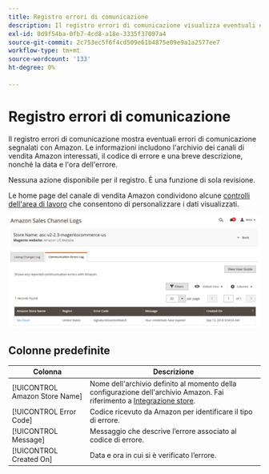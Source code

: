 ```yaml
---
title: Registro errori di comunicazione
description: Il registro errori di comunicazione visualizza eventuali errori di comunicazione tra Amazon e [!DNL Commerce].
exl-id: 0d9f54ba-0fb7-4cd8-a18e-3335f37097a4
source-git-commit: 2c753ec5f6f4cd509e61b4875e09e9a1a2577ee7
workflow-type: tm+mt
source-wordcount: '133'
ht-degree: 0%

---
```


# Registro errori di comunicazione

Il registro errori di comunicazione mostra eventuali errori di comunicazione segnalati con Amazon. Le informazioni includono l&#39;archivio dei canali di vendita Amazon interessati, il codice di errore e una breve descrizione, nonché la data e l&#39;ora dell&#39;errore.

Nessuna azione disponibile per il registro. È una funzione di sola revisione.

Le home page del canale di vendita Amazon condividono alcune [controlli dell&#39;area di lavoro](./workspace-controls.md) che consentono di personalizzare i dati visualizzati.

![Registro errori di comunicazione](assets/amazon-comm-errors-log.png)

## Colonne predefinite

| Colonna | Descrizione |
|--- |--- |
| [!UICONTROL Amazon Store Name] | Nome dell&#39;archivio definito al momento della configurazione dell&#39;archivio Amazon. Fai riferimento a [Integrazione store](./store-integration.md). |
| [!UICONTROL Error Code] | Codice ricevuto da Amazon per identificare il tipo di errore. |
| [!UICONTROL Message] | Messaggio che descrive l’errore associato al codice di errore. |
| [!UICONTROL Created On] | Data e ora in cui si è verificato l’errore. |
